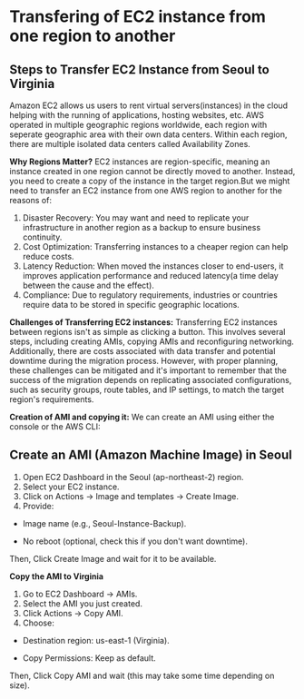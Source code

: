 # Transfering of EC2 instance from one region to another 
## Steps to Transfer EC2 Instance from Seoul to Virginia

Amazon EC2 allows us users to rent virtual servers(instances) in the cloud helping with the running of applications, hosting websites, etc. AWS operated in multiple geographic regions worldwide, each region with seperate geographic area with their own data centers. Within each region, there are multiple isolated data centers called Availability Zones.

**Why Regions Matter?**
EC2 instances are region-specific, meaning an instance created in one region cannot be directly moved to another. Instead, you need to create a copy of the instance in the target region.But we might need to transfer an EC2 instance from one AWS region to another for the reasons of:

1. Disaster Recovery: You may want and need to replicate your infrastructure in another region as a backup to ensure business continuity.
2. Cost Optimization: Transferring instances to a cheaper region can help reduce costs.
3. Latency Reduction: When moved the instances closer to end-users, it improves application performance and reduced latency(a time delay between the cause and the effect).
4. Compliance: Due to regulatory requirements, industries or countries require data to be stored in specific geographic locations.

**Challenges of Transferring EC2 instances:**
Transferring EC2 instances between regions isn't as simple as clicking a button. This involves several steps, including creating AMIs, copying AMIs and reconfiguring networking. Additionally, there are costs associated with data transfer and potential downtime during the migration process. However, with proper planning, these challenges can be mitigated and it's important to remember that the success of the migration depends on replicating associated configurations, such as security groups, route tables, and IP settings, to match the target region's requirements.

**Creation of AMI and copying it:**
We can create an AMI using either the console or the AWS CLI:

## Create an AMI (Amazon Machine Image) in Seoul
1. Open EC2 Dashboard in the Seoul (ap-northeast-2) region.
2. Select your EC2 instance.
3. Click on Actions → Image and templates → Create Image.
4. Provide:
- Image name (e.g., Seoul-Instance-Backup).
* No reboot (optional, check this if you don't want downtime).

Then, Click Create Image and wait for it to be available.

**Copy the AMI to Virginia**
1. Go to EC2 Dashboard → AMIs.
2. Select the AMI you just created.
3. Click Actions → Copy AMI.
4. Choose:
- Destination region: us-east-1 (Virginia).
* Copy Permissions: Keep as default.

Then, Click Copy AMI and wait (this may take some time depending on size).
